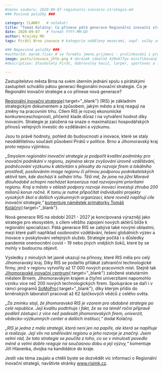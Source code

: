 ```yaml
---
#název souboru: 2020-09-07-regionalni-inovacni-strategie.md
### Povinné položky ###

category: CLANKY   # nešahat!
title: "Tomáš Koláčný: Co přinese pátá generace Regionální inovační strategie?" 
date: 2020-09-07   # formát YYYY-MM-DD
author: Krajský MO
tags: Piráti Brno inovace # kategorie odděleny mezerami, např. volby zemědělství životní-prostředí piráti (viz https://jihomoravsky.pirati.cz/tags/)

### Nepovinné položky ###
#authorId: marek.fiser # ve formátu jmeno.prijmeni - prolinkování s profilem přes uid 
image: posts/inovace_jhtk.png # obrázek ideálně 420x677px minifikovaný přes https://tinypng.com/
#description: Dlouholetý Pirát, dobrovolný hasič, larper, sportovec a fanda 3D tisku stojí v čele jihomoravské pirátské kandidátky. S čím vede Piráty na kraj?

---
```


Zastupitelstvo města Brna na svém úterním jednání spolu s pirátskými zastupiteli schválilo pátou generaci Regionální inovační strategie. Co je Regionální inovační strategie a co přinese nová generace? 

[Regionální inovační strategie](http://www.risjmk.cz/cz/predstaveni-ris-jmk/){:target="_blank"} (RIS) je základním strategickým dokumentem a způsobem, jakým město a kraj reagují na změny na pracovním trhu. Cílem RIS je rozvoj ekonomické konkurenceschopnosti, přičemž klade důraz i na vytváření hodnot díky inovacím.  Strategie je založená na snaze o maximalizaci hospodářských přínosů veřejných investic do vzdělávání a výzkumu. 

Jsou to právě hodnoty, pohled do budoucnosti a inovace, které se staly neoddělitelnou součástí působení Pirátů v politice. Brno a Jihomoravský kraj proto nejsou výjimkou. 

*„Smyslem regionální inovační strategie je podpořit kvalitní podmínky pro inovační podnikání v regionu, zejména skrze zvyšování úrovně vzdělávání, podněcování výzkumu k aktivitám s přesahy do rozvoje firem a lokálního prostředí, posilováním image regionu či přímou podporou podnikatelských aktivit tam, kde dochází k selhání trhu. Těší mě, že jsme na jižní Moravě dlouhodobě schopni nacházet konsenzus nad rozvojovými prioritami regionu. Kraj a město v oblasti podpory rozvoje inovací investují zhruba 200 milionů korun ročně. K tomu je nutné připočítat individuální projekty vysokých škol a dalších výzkumných organizací, které rovněž naplňují cíle inovační strategie,”* [komentuje náměstek primátorky Tomáš Koláčný](https://www.brno.cz/brno-aktualne/tiskovy-servis/tiskove-zpravy/a/vznikla-uz-pata-generace-regionalni-inovacni-strategie/){:target="_blank"}.

Nová generace RIS na období 2021 - 2027 je koncipovaná výrazněji jako strategie pro ekosystém, s cílem většího zapojení nových aktérů blíže k regionální specializaci.  Pátá generace RIS se  zabývá také novými oblastmi, mezi které patří například osobnostní vzdělávání, řešení globálních výzev a inovace v poskytování veřejných služeb. Strategie počítá i s důsledky pandemie onemocnění covid - 19 nebo jiných vnějších šoků, které by se mohly v budoucnu objevit. 

Výsledky z minulých let jasně ukazují na přínosy, které RIS měla pro celý Jihomoravský kraj. Díky RIS se podařilo přilákat zahraniční technologické firmy, jenž v regionu vytvořily až 17 000 nových pracovních míst. Stejně tak [Jihomoravské inovační centrum](https://www.jic.cz/){:target="_blank"} založené statutárním městem Brnem, Jihomoravským krajem a čtyřmi univerzitami napomohlo vzniku více než 200 nových technologických firem. Spolupráce se daří i v rámci programů [SoMoPro](https://www.jcmm.cz/projekt/somopro){:target="_blank"}, díky kterým přišlo do brněnských laboratoří pracovat až 62 špičkových vědců z celého světa.

*„Za zmínku stojí, že jihomoravská RIS je vzorem pro obdobné strategie po celé republice. Její kvalitu podtrhuje i fakt, že se na téměř roční přípravě podíleli zástupci z více než padesáti jihomoravských firem, univerzit, vědecko-výzkumných center a dalších institucí,“* dodal Koláčný.

*„RIS je jedna z mála strategií, která není jen na papíře, ale která se naplňuje a realizuje. Její vliv na směřování regionu a jeho rozvoje je značný. Jsem velmi rád, že tato strategie se poučila z toho, co se v minulosti povedlo méně a velmi dobře reaguje na současnou dobu a její výzvy,“* komentuje Jiří Hlavenka, dvojka na kandidátce do kraje.

Jestli vás téma zaujalo a chtěli byste se dozvědět víc informací o Regionální inovační strategii, navštivte stránky www.risjmk.cz. 
